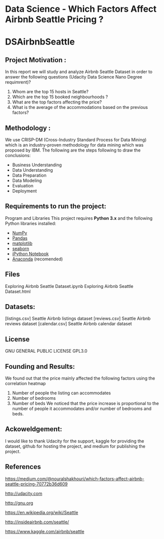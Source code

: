 # Data Science - Which Factors Affect Airbnb Seattle Pricing ?
# DSAirbnbSeattle

## Project Motivation : 
In this report we will study and analyze Airbnb Seattle Dataset in order to answer the following questions (Udacity Data Science Nano Degree requimrent)?
1. Whom are the top 15 hosts in Seattle?
2. Which are the top 15 booked neighbourhoods ?
3. What are the top factors affecting the price?
4. What is the average of the accommodations based on the previous factors?

## Methodology :
We use CRISP-DM (Cross-Industry Standard Process for Data Mining) which is an industry-proven methodology for data mining which was proposed by IBM. The following are the steps following to draw the conclusions:
* Business Understanding
* Data Understanding
* Data Preparation
* Data Modeling
* Evaluation
* Deployment


## Requirements to run the project:
Program and Libraries
This project requires **Python 3.x** and the following Python libraries installed:
- [NumPy](http://www.numpy.org/)
- [Pandas](http://pandas.pydata.org)
- [matplotlib](http://matplotlib.org/)
- [seaborn](http://seaborn.pydata.org/)
- [iPython Notebook](http://ipython.org/notebook.html)
- [Anaconda](https://www.continuum.io/downloads) (recomended)

## Files
Exploring Airbnb Seattle Dataset.ipynb
Exploring Airbnb Seattle Dataset.html

## Datasets:
[listings.csv] Seattle Airbnb listings dataset
[reviews.csv] Seattle Airbnb reviews dataset
[calendar.csv] Seattle Airbnb calendar dataset

## License
GNU GENERAL PUBLIC LICENSE GPL3.0

## Founding and Results:
We found out that the price mainly affected the following factors using the correlation heatmap
1. Number of people the listing can accommodates
2. Number of bedrooms
3. Number of beds
We noticed that the price increase is proportional to the number of people it accommodates and/or number of bedrooms and beds.

## Ackoweldgement:
I would like to thank Udacity for the support, kaggle for providing the dataset, github for hosting the project, and medium for publishing the project.

## References
https://medium.com/@nouralshakhouri/which-factors-affect-airbnb-seattle-pricing-70772b36d609

http://udacity.com

http://gnu.org

https://en.wikipedia.org/wiki/Seattle

http://insideairbnb.com/seattle/

https://www.kaggle.com/airbnb/seattle

